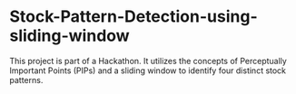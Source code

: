# Stock-Pattern-Detection-using-sliding-window
This project is part of a Hackathon. It utilizes the concepts of Perceptually Important Points (PIPs) and a sliding window to identify four distinct stock patterns.
